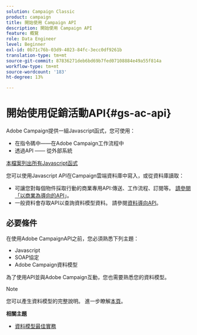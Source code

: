 ```yaml
---
solution: Campaign Classic
product: campaign
title: 開始使用 Campaign API
description: 開始使用 Campaign API
feature: 概覽
role: Data Engineer
level: Beginner
exl-id: 0b71c76b-03d9-4023-84fc-3ecc0df9261b
translation-type: tm+mt
source-git-commit: 87836271deb6bd69b7fed07108884e49a55f814a
workflow-type: tm+mt
source-wordcount: '183'
ht-degree: 13%

---
```


# 開始使用促銷活動API{#gs-ac-api}

Adobe Campaign提供一組Javascript函式，您可使用：

* 在指令碼中——在Adobe Campaign工作流程中
* 透過API —— 從外部系統

[本檔案列出所有Javascript函式](https://docs.adobe.com/content/help/en/campaign-classic/technicalresources/api/p-1.html)

您可以使用Javascript API在Campaign雲端資料庫中寫入，或從資料庫讀取：

* 可讓您對每個物件採取行動的商業專用API:傳送、工作流程、訂閱等。 [請參閱「以商業為導向的API](https://experienceleague.adobe.com/docs/campaign-classic/using/configuring-campaign-classic/api/business-oriented-apis.html)」。
* 一般資料會存取API以查詢資料模型資料。 請參閱[資料導向API](https://experienceleague.adobe.com/docs/campaign-classic/using/configuring-campaign-classic/api/data-oriented-apis.html)。


## 必要條件

在使用Adobe CampaignAPI之前，您必須熟悉下列主題：

* Javascript
* SOAP協定
* Adobe Campaign資料模型

為了使用API並與Adobe Campaign互動，您也需要熟悉您的資料模型。

>[!NOTE]
>您可以產生資料模型的完整說明。 進一步瞭解[本頁](datamodel.md)。


**相關主題**

* [資料模型最佳實務](datamodel-best-practices.md)
